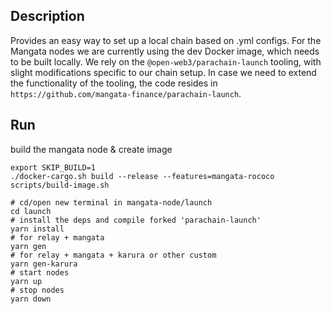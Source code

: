 ## Description
Provides an easy way to set up a local chain based on .yml configs.
For the Mangata nodes we are currently using the dev Docker image, which needs to be built locally.
We rely on the `@open-web3/parachain-launch` tooling, with slight modifications specific to our chain setup.
In case we need to extend the functionality of the tooling, the code resides in `https://github.com/mangata-finance/parachain-launch`.

## Run
build the mangata node & create image
```shell
export SKIP_BUILD=1
./docker-cargo.sh build --release --features=mangata-rococo
scripts/build-image.sh

# cd/open new terminal in mangata-node/launch
cd launch
# install the deps and compile forked 'parachain-launch'
yarn install
# for relay + mangata
yarn gen
# for relay + mangata + karura or other custom
yarn gen-karura
# start nodes
yarn up
# stop nodes
yarn down
```